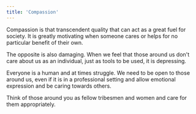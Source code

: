 ```yaml
---
title: 'Compassion'
---
```


Compassion is that transcendent quality that can act as a great fuel for society. It is greatly motivating when someone cares or helps for no particular benefit of their own.

The opposite is also damaging. When we feel that those around us don't care about us as an individual, just as tools to be used, it is depressing.

Everyone is a human and at times struggle. We need to be open to those around us, even if it is in a professional setting and allow emotional expression and be caring towards others.

Think of those around you as fellow tribesmen and women and care for them appropriately.
